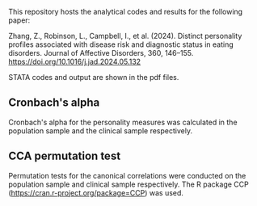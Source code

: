  This repository hosts the analytical codes and results for the following paper: 
 
 Zhang, Z., Robinson, L., Campbell, I., et al. (2024). Distinct personality profiles associated with disease risk and diagnostic status in eating disorders. Journal of Affective Disorders, 360, 146–155. https://doi.org/10.1016/j.jad.2024.05.132

 STATA codes and output are shown in the pdf files.
   
## Cronbach's alpha
 Cronbach's alpha for the personality measures was calculated in the population sample and the clinical sample respectively.  

## CCA permutation test
 Permutation tests for the canonical correlations were conducted on the population sample and clinical sample respectively. The R package CCP (https://cran.r-project.org/package=CCP) was used.  
 